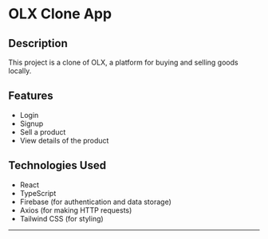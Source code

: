 # OLX Clone App

## Description
This project is a clone of OLX, a platform for buying and selling goods locally.

## Features
- Login
- Signup
- Sell a product
- View details of the product

## Technologies Used
- React
- TypeScript
- Firebase (for authentication and data storage)
- Axios (for making HTTP requests)
- Tailwind CSS (for styling)

---
